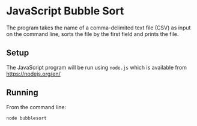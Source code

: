 # JavaScript Bubble Sort

The program takes the name of a comma-delimited text file (CSV) as input on the command line, sorts the file by the first field and prints the file.

## Setup

The JavaScript program will be run using `node.js` which is available from https://nodejs.org/en/

## Running

From the command line:

```
node bubblesort
```
